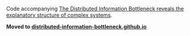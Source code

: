 Code accompanying [The Distributed Information Bottleneck reveals the explanatory structure of complex systems](https://arxiv.org/abs/2204.07576).

**Moved to [distributed-information-bottleneck.github.io](https://github.com/distributed-information-bottleneck/distributed-information-bottleneck.github.io)**
